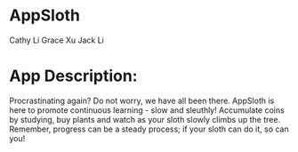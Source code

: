 # **AppSloth**

Cathy Li 
Grace Xu 
Jack Li 

# **App Description:**

Procrastinating again? Do not worry, we have all been there. 
AppSloth is here to promote continuous learning - slow and sleuthly! Accumulate coins by studying, buy plants and watch as your sloth slowly climbs up the tree. Remember, progress can be a steady process; if your sloth can do it, so can you!    
